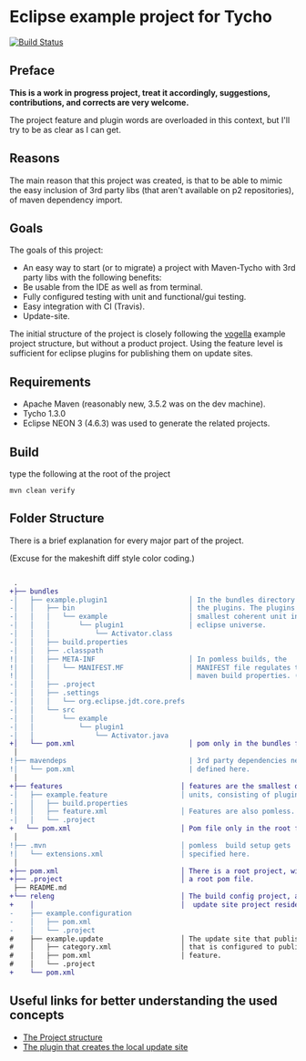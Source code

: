 # Eclipse example project for Tycho

[![Build Status](https://travis-ci.org/Vodorok/Eclipse-example-project-for-Tycho.svg?branch=master)](https://travis-ci.org/Vodorok/Eclipse-example-project-for-Tycho)

## Preface 

__This is a work in progress project, treat it accordingly, suggestions, contributions, and corrects are very welcome.__

The project feature and plugin words are overloaded in this context, but I'll try to be as clear as I can get.

## Reasons

The main reason that this project was created, is that to be able to mimic the easy inclusion of 3rd party libs (that aren't available on p2 repositories), of maven dependency import.

## Goals

The goals of this project:

* An easy way to start (or to migrate) a project with Maven-Tycho with 3rd party libs with the following benefits:
* Be usable from the IDE as well as from terminal.
* Fully configured testing with unit and functional/gui testing.
* Easy integration with CI (Travis).
* Update-site.

The initial structure of the project is closely following the [vogella][vogella link] example project structure, but without a product project. Using the feature level is sufficient for eclipse plugins for publishing them on update sites.

## Requirements

* Apache Maven (reasonably new, 3.5.2 was on the dev machine).
* Tycho 1.3.0
* Eclipse NEON 3 (4.6.3) was used to generate the related projects.

## Build

type the following at the root of the project 

```mvn clean verify```

## Folder Structure

There is a brief explanation for every major part of the project.

(Excuse for the makeshift diff style color coding.)

```diff

 .
+├── bundles
-│   ├── example.plugin1                    │ In the bundles directory lie
-│   │   ├── bin                            │ the plugins. The plugins are
-│   │   │   └── example                    │ smallest coherent unit in the
-│   │   │       └── plugin1                │ eclipse universe.
-│   │   │           └── Activator.class
-│   │   ├── build.properties
-│   │   ├── .classpath
!│   │   ├── META-INF                       │ In pomless builds, the
!│   │   │   └── MANIFEST.MF                │ MANIFEST file regulates the
!│   │   │                                  │ maven build properties. (no pom)
-│   │   ├── .project
-│   │   ├── .settings
-│   │   │   └── org.eclipse.jdt.core.prefs
-│   │   └── src
-│   │       └── example
-│   │           └── plugin1
-│   │               └── Activator.java
+│   └── pom.xml                            │ pom only in the bundles folder
 │
!├── mavendeps                              | 3rd party dependencies needed to
!│   └── pom.xml                            | defined here.
 │
+├── features                             │ features are the smallest deployable
-│   ├── example.feature                  │ units, consisting of plugins.
-│   │   ├── build.properties
!│   │   ├── feature.xml                  │ Features are also pomless.
-│   │   └── .project
+   └── pom.xml                           │ Pom file only in the root features.
 │
!├── .mvn                                 │ pomless  build setup gets
!│   └── extensions.xml                   │ specified here.
 │
+├── pom.xml                              │ There is a root project, with
+├── .project                             │ a root pom file.
 ├── README.md
+└── releng                               │ The build config project, and the
+    │                                    │  update site project resides here
-    ├── example.configuration
-    │   ├── pom.xml
-    │   └── .project
#    ├── example.update                   │ The update site that publishes the
#    │   ├── category.xml                 │ that is configured to publish the
#    │   ├── pom.xml                      │ feature.
#    │   └── .project
+    └── pom.xml

```

## Useful links for better understanding the used concepts

* [The Project structure][vogella link]
* [The plugin that creates the local update site][mvn p2 link]



[vogella link]: http://www.vogella.com/tutorials/EclipseTycho/article.html
[mvn p2 link]: https://github.com/reficio/p2-maven-plugin